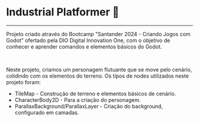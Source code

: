 # Industrial Platformer &#x1F916; 
<hr>

Projeto criado através do Bootcamp "Santander 2024 - Criando Jogos com Godot" ofertado pela DIO Digital Innovation One, 
com o objetivo de conhecer e aprender comandos e elementos básicos do Godot.

<br>

Neste projeto, criamos um personagem flutuante que se move pelo cenário, colidindo com os elementos do terreno.
Os tipos de nodes utilizados neste projeto foram:
* TileMap - Construção de terreno e elementos básicos de cenário.
* CharacterBody2D - Para a criação do personagem.
* ParallaxBackground/ParallaxLayer - Criação do background, configurado em camadas.
